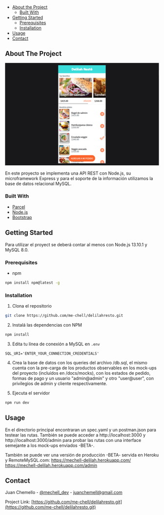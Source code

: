 -   [About the Project](#about-the-project)
    -   [Built With](#built-with)
-   [Getting Started](#getting-started)
    -   [Prerequisites](#prerequisites)
    -   [Installation](#installation)
-   [Usage](#usage)
-   [Contact](#contact)

## About The Project

![App Screenshot](/preview.png)

En este proyecto se implementa una API REST con Node.js, su microframework Express y para el soporte de la información utilizamos la base de datos relacional MySQL.

### Built With

-   [Parcel](https://parceljs.org/)
-   [Node.js](https://nodejs.org/en/)
-   [Bootstrap](https://getbootstrap.com)

## Getting Started

Para utilizar el proyect se deberá contar al menos con Node.js 13.10.1 y MySQL 8.0.

### Prerequisites

-   npm

```sh
npm install npm@latest -g
```

### Installation

1. Clona el repositorio

```sh
git clone https://github.com/me-chell/delilahresto.git
```

2. Instalá las dependencias con NPM

```sh
npm install
```

3. Edita tu línea de conexión a MySQL en `.env`

```JS
SQL_URI='ENTER_YOUR_CONNECTION_CREDENTIALS'
```

4. Crea la base de datos con los queries del archivo /db.sql, el mismo cuenta con la pre-carga de los productos observables en los mock-ups del proyecto (incluídos en /docs/mocks), con los estados de pedido, formas de pago y un usuario "admin@admin" y otro "user@user", con privilegios de admin y cliente respectivamente.

5. Ejecuta el servidor

```sh
npm run dev
```


## Usage

En el directorio principal encontraran un spec.yaml y un postman.json para testear las rutas.
También se puede acceder a http://localhost:3000 y http://localhost:3000/admin para probar las rutas con una interface semejante a los mock-ups enviados -BETA-.

También se puede ver una versión de producción -BETA- servida en Heroku y RemoteMySQL.com:
https://mechell-delilah.herokuapp.com/
https://mechell-delilah.herokuapp.com/admin


## Contact

Juan Chemello - [@mechell_dev](https://twitter.com/mechell_dev) - juanchemell@gmail.com

Project Link: [https://github.com/me-chell/delilahresto.git](https://github.com/me-chell/delilahresto.git)
